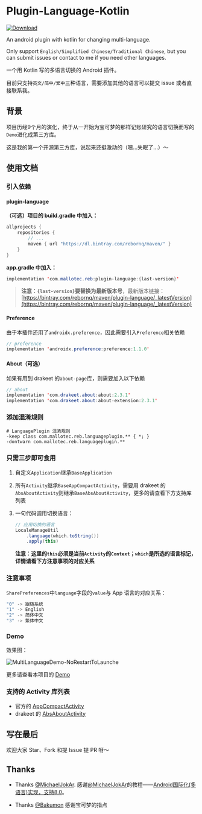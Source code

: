 # Plugin-Language-Kotlin
[ ![Download](https://api.bintray.com/packages/rebornq/maven/plugin-language/images/download.svg) ](https://bintray.com/rebornq/maven/plugin-language/_latestVersion)

An android plugin with kotlin for changing multi-language.

Only support `English/Simplified Chinese/Traditional Chinese`, but you can submit issues or contact to me if you need other languages.

一个用 Kotlin 写的多语言切换的 Android 插件。

目前只支持`英文/简中/繁中`三种语言，需要添加其他的语言可以提交 issue 或者直接联系我。

## 背景
项目历经9个月的演化，终于从一开始为宝可梦的那样记账研究的语言切换而写的`Demo`进化成第三方库。

这是我的第一个开源第三方库，说起来还挺激动的（嗯...失眠了...）～

## 使用文档
### 引入依赖
#### plugin-language
**（可选）项目的 build.gradle 中加入：**
```java
allprojects {
    repositories {
        // ...
        maven { url "https://dl.bintray.com/rebornq/maven/" }
    }
}
```

**app.gradle 中加入：**
```java
implementation 'com.mallotec.reb:plugin-language:{last-version}'
```
> **注意：`{last-version}`要替换为最新版本号**，最新版本链接：[https://bintray.com/rebornq/maven/plugin-language/_latestVersion](https://bintray.com/rebornq/maven/plugin-language/_latestVersion)

#### Preference
由于本插件还用了`androidx.preference`，因此需要引入`Preference`相关依赖
```java
// preference
implementation 'androidx.preference:preference:1.1.0'
```

#### About（可选）
如果有用到 drakeet 的`about-page`库，则需要加入以下依赖
```java
// about
implementation 'com.drakeet.about:about:2.3.1'
implementation 'com.drakeet.about:about-extension:2.3.1'
```

### 添加混淆规则

```shell
# LanguagePlugin 混淆规则
-keep class com.mallotec.reb.languageplugin.** { *; }
-dontwarn com.mallotec.reb.languageplugin.**
```
    
### 只需三步即可食用
1. 自定义`Application`继承`BaseApplication`
2. 所有`Activity`继承`BaseAppCompactActivity`，需要用 drakeet 的`AbsAboutActivity`则继承`BaseAbsAboutActivity`，更多的请查看下方支持库列表
3. 一句代码调用切换语言：

    ```java
    // 应用切换的语言
    LocaleManageUtil
        .language(which.toString())
        .apply(this)
    ```
   **注意：这里的`this`必须是当前`Activity`的`Context`；`which`是所选的语言标记，详情请看下方注意事项的对应关系**

### 注意事项
`SharePreferences`中`language`字段的`value`与 App 语言的对应关系：

```java
"0" -> 跟随系统
"1" -> English
"2" -> 简体中文
"3" -> 繁体中文
```

### Demo
效果图：

![MultiLanguageDemo-NoRestartToLaunche](/media/MultiLanguageDemo-NoRestartToLauncher.gif)

更多请查看本项目的 [Demo](https://github.com/RebornQ/Plugin-Language-Kotlin/tree/master/demo)

### 支持的 Activity 库列表
- 官方的 [AppCompactActivity](https://developer.android.com/jetpack/androidx/releases/appcompat)
- drakeet 的 [AbsAboutActivity](https://github.com/PureWriter/about-page)

## 写在最后
欢迎大家 Star、Fork 和提 Issue 提 PR 呀～

## Thanks
- Thanks [@MichaelJokAr](https://github.com/MichaelJokAr). 感谢[@MichaelJokAr](https://github.com/MichaelJokAr)的教程——[Android国际化(多语言)实现，支持8.0](https://blog.csdn.net/a1018875550/article/details/79845949)。

- Thanks [@Bakumon](https://github.com/Bakumon) 感谢宝可梦的指点
